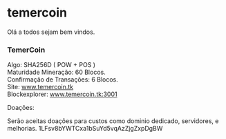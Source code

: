 # temercoin

Olá a todos sejam bem vindos.

<b><h3>TemerCoin</h3></b>

Algo: SHA256D ( POW + POS ) <br>
Maturidade Mineração: 60 Blocos.<br>
Confirmação de Transações: 6 Blocos.<br>
Site: www.temercoin.tk<br>
Blockexplorer: www.temercoin.tk:3001<br>


Doações:

Serão aceitas doações para custos como dominio dedicado, servidores, e melhorias.
1LFsv8bYWTCxa1bSuYd5vqAzZjgZxpDgBW
